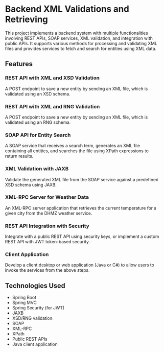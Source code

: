# Backend XML Validations and Retrieving
This project implements a backend system with multiple functionalities involving REST APIs, SOAP services, XML validation, and integration with public APIs. It supports various methods for processing and validating XML files and provides services to fetch and search for entities using XML data.

## Features
### REST API with XML and XSD Validation
A POST endpoint to save a new entity by sending an XML file, which is validated using an XSD schema.

### REST API with XML and RNG Validation
A POST endpoint to save a new entity by sending an XML file, which is validated using an RNG schema.

### SOAP API for Entity Search
A SOAP service that receives a search term, generates an XML file containing all entities, and searches the file using XPath expressions to return results.

### XML Validation with JAXB
Validate the generated XML file from the SOAP service against a predefined XSD schema using JAXB.

### XML-RPC Server for Weather Data
An XML-RPC server application that retrieves the current temperature for a given city from the DHMZ weather service.

### REST API Integration with Security
Integrate with a public REST API using security keys, or implement a custom REST API with JWT token-based security.

### Client Application
Develop a client desktop or web application (Java or C#) to allow users to invoke the services from the above steps.

## Technologies Used
- Spring Boot
- Spring MVC
- Spring Security (for JWT)
- JAXB
- XSD/RNG validation
- SOAP
- XML-RPC
- XPath
- Public REST APIs
- Java client application
